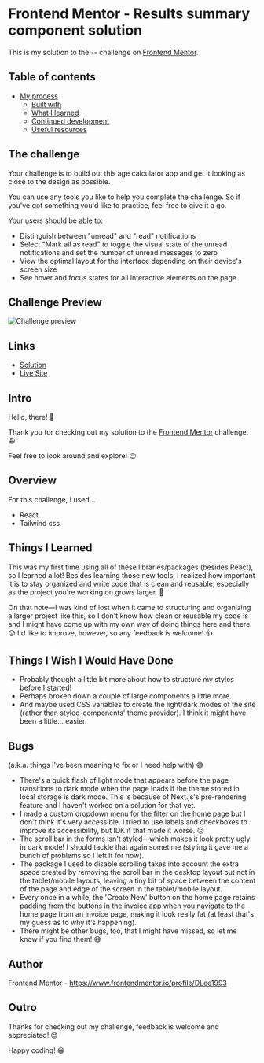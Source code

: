 # Frontend Mentor - Results summary component solution

This is my solution to the -- challenge on [Frontend Mentor](https://www.frontendmentor.io/challenges/rest-countries-api-with-color-theme-switcher-5cacc469fec04111f7b848ca).

## Table of contents

-   [My process](#overview)
    -   [Built with](#built-with)
    -   [What I learned](#what-i-learned)
    -   [Continued development](#continued-development)
    -   [Useful resources](#useful-resources)

## The challenge

Your challenge is to build out this age calculator app and get it looking as close to the design as possible.

You can use any tools you like to help you complete the challenge. So if you've got something you'd like to practice, feel free to give it a go.

Your users should be able to:

-   Distinguish between "unread" and "read" notifications
-   Select "Mark all as read" to toggle the visual state of the unread notifications and set the number of unread messages to zero
-   View the optimal layout for the interface depending on their device's screen size
-   See hover and focus states for all interactive elements on the page

## Challenge Preview

![Challenge preview](src/design/desktop-preview.jpg)

## Links

-   [Solution](https://frontendmentor.io/solutions/)
-   [Live Site](https://dlee1993.github.io/FEM-Notifications-page/)

## Intro

Hello, there! 👋

Thank you for checking out my solution to the [Frontend Mentor](https://www.frontendmentor.io/challenges/invoice-app-i7KaLTQjl) challenge. 😀

Feel free to look around and explore! 😉

## Overview

For this challenge, I used...

-   React
-   Tailwind css

## Things I Learned

This was my first time using all of these libraries/packages (besides React), so I learned a lot! Besides learning those new tools, I realized how important it is to stay organized and write code that is clean and reusable, especially as the project you're working on grows larger. 🙂

On that note—I was kind of lost when it came to structuring and organizing a larger project like this, so I don't know how clean or reusable my code is and I might have come up with my own way of doing things here and there. 😥 I'd like to improve, however, so any feedback is welcome! 👍

## Things I Wish I Would Have Done

-   Probably thought a little bit more about how to structure my styles before I started!
-   Perhaps broken down a couple of large components a little more.
-   And maybe used CSS variables to create the light/dark modes of the site (rather than styled-components' theme provider). I think it might have been a little... easier.

## Bugs

(a.k.a. things I've been meaning to fix or I need help with) 😅

-   There's a quick flash of light mode that appears before the page transitions to dark mode when the page loads if the theme stored in local storage is dark mode. This is because of Next.js's pre-rendering feature and I haven't worked on a solution for that yet.
-   I made a custom dropdown menu for the filter on the home page but I don't think it's very accessible. I tried to use labels and checkboxes to improve its accessibility, but IDK if that made it worse. 😥
-   The scroll bar in the forms isn't styled—which makes it look pretty ugly in dark mode! I should tackle that again sometime (styling it gave me a bunch of problems so I left it for now).
-   The package I used to disable scrolling takes into account the extra space created by removing the scroll bar in the desktop layout but not in the tablet/mobile layouts, leaving a tiny bit of space between the content of the page and edge of the screen in the tablet/mobile layout.
-   Every once in a while, the 'Create New' button on the home page retains padding from the buttons in the invoice app when you navigate to the home page from an invoice page, making it look really fat (at least that's my guess as to why it's happening).
-   There might be other bugs, too, that I might have missed, so let me know if you find them! 😅

## Author

Frontend Mentor - https://www.frontendmentor.io/profile/DLee1993

## Outro

Thanks for checking out my challenge, feedback is welcome and appreciated! 😊

Happy coding! 😀
